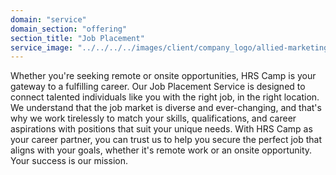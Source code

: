 ```yaml
---
domain: "service"
domain_section: "offering"
section_title: "Job Placement"
service_image: "../../../../images/client/company_logo/allied-marketing.png"
---
```


Whether you're seeking remote or onsite opportunities, HRS Camp is your gateway to a fulfilling career. Our Job Placement Service is designed to connect talented individuals like you with the right job, in the right location. We understand that the job market is diverse and ever-changing, and that's why we work tirelessly to match your skills, qualifications, and career aspirations with positions that suit your unique needs. With HRS Camp as your career partner, you can trust us to help you secure the perfect job that aligns with your goals, whether it's remote work or an onsite opportunity. Your success is our mission.

